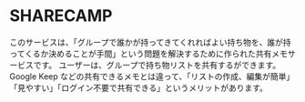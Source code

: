 # SHARECAMP
このサービスは、「グループで誰かが持ってきてくれればよい持ち物を、誰が持ってくるか決めることが手間」という問題を解決するために作られた共有メモサービスです。
ユーザーは、グループで持ち物リストを共有するができます。
Google Keep などの共有できるメモとは違って、「リストの作成、編集が簡単」「見やすい」「ログイン不要で共有できる」というメリットがあります。
